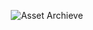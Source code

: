
<div align="center">
  
  ![Asset Archieve](https://github.com/klmhyeonwoo/Archieve/assets/19422885/908ad5ef-4ac8-4fe0-80bc-fce49e1c3568)
  
</div>
